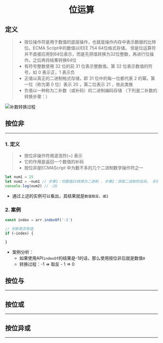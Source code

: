 <div align = "center"><h1>位运算</h1></div>

## 定义

> - 按位操作符是用于数值的底层操作，也就是操作内存中表示数据的比特位。ECMA Script中的数值以IEEE 754 64位格式存储， 但是位运算符并不直接应用到64位表示，而是先把值转换为32位整数，再进行位操作。之后再将结果转换64位
> - 有符号整数使用 32 位的前 31 位表示整数值。第 32 位表示数值的符号，如 0 表示正，1 表示负
> - 正值以真正的二进制格式存储，即 31 位中的每一位都代表 2 的幂。第一位（称为第 0 位）表示 20 ，第二位表示 21 ，依此类推
> - 负值以一种称为二补数（或补码）的二进制编码存储 （下列是二补数的转换步骤：）

![补数转换过程](https://img-blog.csdnimg.cn/f14868151f624f0989b6f831b5b7d7e8.png#pic_center)

## 按位非

<hr />

### 1. 定义

> - 按位非操作符用波浪符(~) 表示
> - 它的作用是返回一个数值的补码
> - 按位非是ECMAScript 中为数不多的几个二进制数学操作符之一

```javascript
let num1 = 25
let num2 = ~num1 // 步骤1：将数值25转换为二进制 . 步骤2：获取二进制的反码。 步骤3：在反码的基础上 + 1
console.log(num2) // -26
```

- 通过上述的实例可以看出，其结果就是`数值取反，减1`

### 2. 案例

```javascript
const index = arr.indexOf('-1')

// 判断是否有值
if (~index) {

}
```

- 案例分析：
    - 如果使用API`indexOf`的结果是-1的话，那么使用按位非后就是数值`0`
    - 转换过程：-1 => 取反 - 1 => 0

## 按位与

<hr />

## 按位或

<hr />

## 按位异或

<hr />
